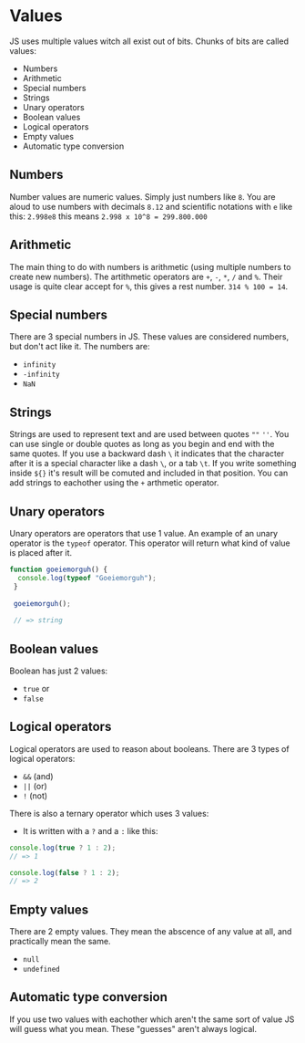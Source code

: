 # Values

JS uses multiple values witch all exist out of bits. Chunks of bits are called values:
- Numbers
- Arithmetic
- Special numbers
- Strings
- Unary operators
- Boolean values
- Logical operators
- Empty values
- Automatic type conversion

## Numbers
Number values are numeric values. Simply just numbers like `8`. You are aloud to use numbers with decimals `8.12` and scientific notations with `e` like this: `2.998e8` this means `2.998 x 10^8 = 299.800.000`

## Arithmetic
The main thing to do with numbers is arithmetic (using multiple numbers to create new numbers). The artithmetic operators are `+`, `-`, `*`, `/` and `%`.
Their usage is quite clear accept for `%`, this gives a rest number. `314 % 100 = 14`.

## Special numbers
There are 3 special numbers in JS. These values are considered numbers, but don't act like it. The numbers are:
- `infinity`
- `-infinity`
- `NaN`

## Strings
Strings are used to represent text and are used between quotes `""` `''`. You can use single or double quotes as long as you begin and end with the same quotes. If you use a backward dash `\` it indicates that the character after it is a special character like a dash `\`, or a tab `\t`. If you write something inside `${}` it's result will be comuted and included in that position. You can add strings to eachother using the `+` arthmetic operator.

## Unary operators
Unary operators are operators that use 1 value. An example of an unary operator is the `typeof` operator. This operator will return what kind of value is placed after it. 
```js
function goeiemorguh() {
  console.log(typeof "Goeiemorguh");
 }
 
 goeiemorguh();
 
 // => string
 ```
 
 ## Boolean values
 Boolean has just 2 values: 
 - `true` or
 - `false`
 
 ## Logical operators
 Logical operators are used to reason about booleans.  There are 3 types of logical operators:
 - `&&` (and)
 - `||` (or)
 - `!` (not)
 
 There is also a ternary operator which uses 3 values:
 - It is written with a `?` and a `:` like this:
```js
console.log(true ? 1 : 2);
// => 1

console.log(false ? 1 : 2);
// => 2
```

 ## Empty values
 There are 2 empty values. They mean the abscence of any value at all, and practically mean the same.
 - `null`
 - `undefined`
 
 ## Automatic type conversion
 If you use two values with eachother which aren't the same sort of value JS will guess what you mean. These "guesses" aren't always logical.
